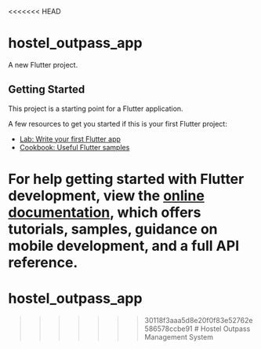 <<<<<<< HEAD
# hostel_outpass_app

A new Flutter project.

## Getting Started

This project is a starting point for a Flutter application.

A few resources to get you started if this is your first Flutter project:

- [Lab: Write your first Flutter app](https://docs.flutter.dev/get-started/codelab)
- [Cookbook: Useful Flutter samples](https://docs.flutter.dev/cookbook)

For help getting started with Flutter development, view the
[online documentation](https://docs.flutter.dev/), which offers tutorials,
samples, guidance on mobile development, and a full API reference.
=======
# hostel_outpass_app
>>>>>>> 30118f3aaa5d8e20f0f83e52762e586578ccbe91
#   H o s t e l   O u t p a s s   M a n a g e m e n t   S y s t e m  
 